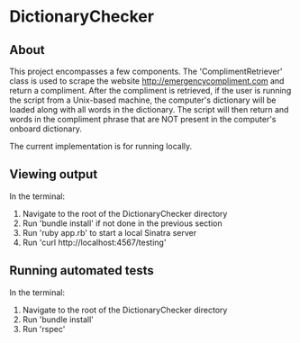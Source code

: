 # DictionaryChecker

## About
This project encompasses a few components. The 'ComplimentRetriever' class is used to scrape the website http://emergencycompliment.com and return a compliment. After the compliment is retrieved, if the user is running the script from a Unix-based machine, the computer's dictionary will be loaded along with all words in the dictionary. The script will then return and words in the compliment phrase that are NOT present in the computer's onboard dictionary.  

The current implementation is for running locally.

## Viewing output
In the terminal:
1. Navigate to the root of the DictionaryChecker directory
2. Run 'bundle install' if not done in the previous section
3. Run 'ruby app.rb' to start a local Sinatra server
4. Run 'curl http://localhost:4567/testing'

## Running automated tests
In the terminal:
1. Navigate to the root of the DictionaryChecker directory
2. Run 'bundle install'
3. Run 'rspec'
